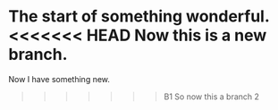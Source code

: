 The start of something wonderful.
<<<<<<< HEAD
Now this is a new branch.
=======
Now I have something new.
>>>>>>> B1
So now this a branch 2
